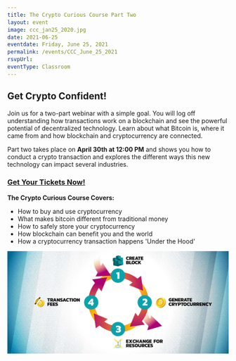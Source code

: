 ```yaml
---
title: The Crypto Curious Course Part Two
layout: event
image: ccc_jan25_2020.jpg
date: 2021-06-25
eventdate: Friday, June 25, 2021
permalink: /events/CCC_June_25_2021
rsvpUrl: 
eventType: Classroom
---
```

<h2>Get Crypto Confident!</h2>

Join us for a two-part webinar with a simple goal. You will log off understanding how transactions work on a blockchain and see the powerful potential of decentralized technology. Learn about what Bitcoin is, where it came from and how blockchain and cryptocurrency are connected.

Part two takes place on <b>April 30th at 12:00 PM</b> and shows you how to conduct a crypto transaction and explores the different ways this new technology can impact several industries.

<h3><a href="https://www.eventbrite.com" target="_blank" rel="noopener">Get Your Tickets Now!</a></h3>

<b>The Crypto Curious Course Covers:</b>
<ul>
 	<li>How to buy and use cryptocurrency</li>
 	<li>What makes bitcoin different from traditional money</li>
 	<li>How to safely store your cryptocurrency</li>
 	<li>How blockchain can benefit you and the world</li>
 	<li>How a cryptocurrency transaction happens 'Under the Hood'</li>
</ul>

<img src="/assets/img/Token-Creation-Cycle-01.jpg" alt="Token Creation Cycle" title="Token Creation Cycle">
